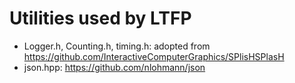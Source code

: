 # Utilities used by LTFP
- Logger.h, Counting.h, timing.h: adopted from https://github.com/InteractiveComputerGraphics/SPlisHSPlasH
- json.hpp: https://github.com/nlohmann/json
